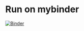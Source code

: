# Run on mybinder
[![Binder](https://mybinder.org/badge_logo.svg)](https://mybinder.org/v2/gh/patrickhaddadteaching/pearsoncorr/main?urlpath=voila%2Frender%2Fpearsoncorr_binder.ipynb)
